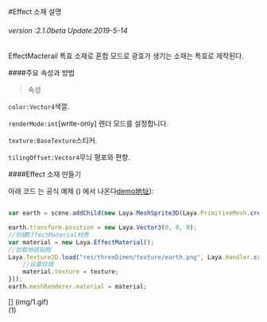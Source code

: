 #Effect 소재 설명

###### *version :2.1.0beta   Update:2019-5-14*

EffectMacterail 특효 소재로 혼합 모드로 광효가 생기는 소재는 특효로 제작된다.

####주요 속성과 방법

> 속성

`color:Vector4`색깔.

`renderMode:int`[write-only] 렌더 모드를 설정합니다.

`texture:BaseTexture`스티커.

`tilingOffset:Vector4`무늬 평포와 편향.

####Effect 소재 만들기

아래 코드 는 공식 예제 () 에서 나온다[demo地址](https://layaair.ldc.layabox.com/demo2/?language=ch&category=3d&group=Material&name=EffectMaterialDemo)):


```typescript

var earth = scene.addChild(new Laya.MeshSprite3D(Laya.PrimitiveMesh.createSphere()));

earth.transform.position = new Laya.Vector3(0, 0, 0);
//创建EffectMaterial材质
var material = new Laya.EffectMaterial();
//加载地球贴图
Laya.Texture2D.load("res/threeDimen/texture/earth.png", Laya.Handler.create(this, function(texture) {
    //设置纹理
    material.texture = texture;
}));
earth.meshRenderer.material = material;
```


[] (img/1.gif)<br>(1)
